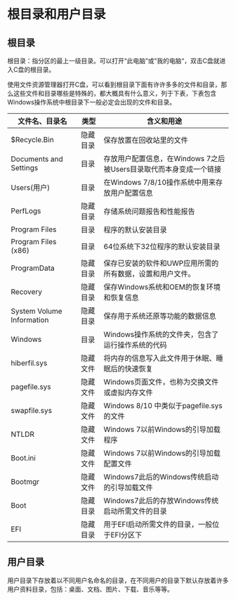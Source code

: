 # 根目录和用户目录

## 根目录

根目录：指分区的最上一级目录。可以打开“此电脑”或”我的电脑“，双击C盘就进入C盘的根目录。

使用文件资源管理器打开C盘，可以看到根目录下面有许许多多的文件和目录，那么这些文件和目录哪些是特殊的，都大概具有什么意义，列于下表，下表包含Windows操作系统中根目录下一般必定会出现的文件和目录。

| 文件名、目录名            | 类型     | 含义和用途                                                   |
| ------------------------- | -------- | ------------------------------------------------------------ |
| $Recycle.Bin              | 隐藏目录 | 保存放置在回收站里的文件                                     |
| Documents and Settings    | 目录     | 存放用户配置信息，在Windows 7之后被Users目录取代而本身变成一个链接 |
| Users(用户)               | 目录     | 在Windows 7/8/10操作系统中用来存放用户配置信息               |
| PerfLogs                  | 隐藏目录 | 存储系统问题报告和性能报告                                   |
| Program Files             | 目录     | 程序的默认安装目录                                           |
| Program Files (x86)       | 目录     | 64位系统下32位程序的默认安装目录                             |
| ProgramData               | 隐藏目录 | 保存已安装的软件和UWP应用所需的所有数据，设置和用户文件。    |
| Recovery                  | 隐藏目录 | 保存Windows系统和OEM的恢复环境和恢复信息                     |
| System Volume Information | 隐藏目录 | 保存用于系统还原等功能的数据信息                             |
| Windows                   | 目录     | Windows操作系统的文件夹，包含了运行操作系统的代码            |
| hiberfil.sys              | 隐藏文件 | 将内存的信息写入此文件用于休眠、睡眠后的快速恢复             |
| pagefile.sys              | 隐藏文件 | Windows页面文件，也称为交换文件或虚拟内存文件                |
| swapfile.sys              | 隐藏文件 | Windows 8/10 中类似于pagefile.sys的文件                      |
| NTLDR                     | 隐藏文件 | Windows 7以前Windows的引导加载程序                           |
| Boot.ini                  | 隐藏文件 | Windows 7以前Windows的引导加载配置文件                       |
| Bootmgr                   | 隐藏文件 | Windows7此后的Windows传统启动的引导加载文件                  |
| Boot                      | 隐藏目录 | Windows7此后的存放Windows传统启动所需文件的目录              |
| EFI                       | 隐藏目录 | 用于EFI启动所需文件的目录，一般位于EFI分区下                 |

## 用户目录

用户目录下存放着以不同用户名命名的目录，在不同用户的目录下默认存放着许多用户资料目录，包括：桌面、文档、图片、下载、音乐等等。
